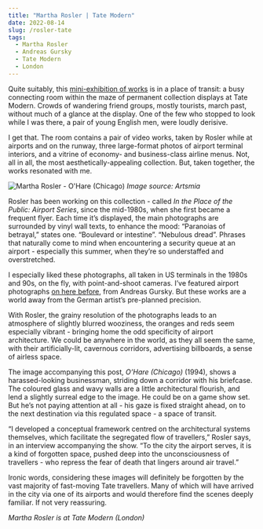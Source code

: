 ```yaml
---
title: "Martha Rosler | Tate Modern"
date: 2022-08-14
slug: /rosler-tate
tags:
  - Martha Rosler
  - Andreas Gursky
  - Tate Modern
  - London
---
```


Quite suitably, this [mini-exhibition of works](https://www.tate.org.uk/art/artists/martha-rosler-5085) is in a place of transit: a busy connecting room within the maze of permanent collection displays at Tate Modern. Crowds of wandering friend groups, mostly tourists, march past, without much of a glance at the display. One of the few who stopped to look while I was there, a pair of young English men, were loudly derisive.

I get that. The room contains a pair of video works, taken by Rosler while at airports and on the runway, three large-format photos of airport terminal interiors, and a vitrine of economy- and business-class airline menus. Not, all in all, the most aesthetically-appealing collection. But, taken together, the works resonated with me.

![Martha Rosler - O'Hare (Chicago)](/rosler-tate-1.jpeg)
*Image source: Artsmia*

Rosler has been working on this collection - called *In the Place of the Public: Airport Series*, since the mid-1980s, when she first became a frequent flyer. Each time it’s displayed, the main photographs are surrounded by vinyl wall texts, to enhance the mood: “Paranoias of betrayal,” states one. “Boulevard or intestine”. “Nebulous dread”. Phrases that naturally come to mind when encountering a security queue at an airport - especially this summer, when they’re so understaffed and overstretched.

I especially liked these photographs, all taken in US terminals in the 1980s and 90s, on the fly, with point-and-shoot cameras. I’ve featured airport photographs [on here before](/gursky-hayward), from Andreas Gursky. But these works are a world away from the German artist’s pre-planned precision.

With Rosler, the grainy resolution of the photographs leads to an atmosphere of slightly blurred wooziness, the oranges and reds seem especially vibrant - bringing home the odd specificity of airport architecture. We could be anywhere in the world, as they all seem the same, with their artificially-lit, cavernous corridors, advertising billboards, a sense of airless space.

The image accompanying this post, *O’Hare (Chicago)* (1994), shows a harassed-looking businessman, striding down a corridor with his briefcase. The coloured glass and wavy walls are a little architectural flourish, and lend a slightly surreal edge to the image. He could be on a game show set. But he’s not paying attention at all - his gaze is fixed straight ahead, on to the next destination via this regulated space - a space of transit.

“I developed a conceptual framework centred on the architectural systems themselves, which facilitate the segregated flow of travellers,” Rosler says, in an interview accompanying the show. “To the city the airport serves, it is a kind of forgotten space, pushed deep into the unconsciousness of travellers - who repress the fear of death that lingers around air travel.”

Ironic words, considering these images will definitely be forgotten by the vast majority of fast-moving Tate travellers. Many of which will have arrived in the city via one of its airports and would therefore find the scenes deeply familiar. If not very reassuring.

*Martha Rosler is at Tate Modern (London)*
